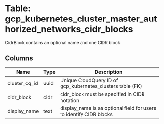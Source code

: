 
# Table: gcp_kubernetes_cluster_master_authorized_networks_cidr_blocks
CidrBlock contains an optional name and one CIDR block
## Columns
| Name        | Type           | Description  |
| ------------- | ------------- | -----  |
|cluster_cq_id|uuid|Unique CloudQuery ID of gcp_kubernetes_clusters table (FK)|
|cidr_block|cidr|cidr_block must be specified in CIDR notation|
|display_name|text|display_name is an optional field for users to identify CIDR blocks|
